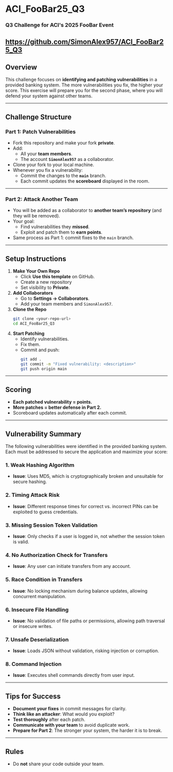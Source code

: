 # **ACI_FooBar25_Q3**
### Q3 Challenge for ACI's 2025 FooBar Event
https://github.com/SimonAlex957/ACI_FooBar25_Q3
---

## **Overview**
This challenge focuses on **identifying and patching vulnerabilities** in a provided banking system. The more vulnerabilities you fix, the higher your score. This exercise will prepare you for the second phase, where you will defend your system against other teams.

---

## **Challenge Structure**
### **Part 1: Patch Vulnerabilities**
- Fork this repository and make your fork **private**.
- Add:
  - All your **team members**.
  - The account **`SimonAlex957`** as a collaborator.
- Clone your fork to your local machine.
- Whenever you fix a vulnerability:
  - Commit the changes to the **`main`** branch.
  - Each commit updates the **scoreboard** displayed in the room.

---

### **Part 2: Attack Another Team**
- You will be added as a collaborator to **another team’s repository** (and they will be removed).
- Your goal:
  - Find vulnerabilities they **missed**.
  - Exploit and patch them to **earn points**.
- Same process as Part 1: commit fixes to the `main` branch.

---

## **Setup Instructions**
1. **Make Your Own Repo**
   - Click **Use this template** on GitHub.
   - Create a new repository
   - Set visibility to **Private**.
2. **Add Collaborators**
   - Go to **Settings → Collaborators**.
   - Add your team members and `SimonAlex957`.
3. **Clone the Repo**
   ```bash
   git clone <your-repo-url>
   cd ACI_FooBar25_Q3
   ```
4. **Start Patching**
   - Identify vulnerabilities.
   - Fix them.
   - Commit and push:
     ```bash
     git add .
     git commit -m "Fixed vulnerability: <description>"
     git push origin main
     ```

---

## **Scoring**
- **Each patched vulnerability = points.**
- **More patches = better defense in Part 2.**
- Scoreboard updates automatically after each commit.

---
##  Vulnerability Summary

The following vulnerabilities were identified in the provided banking system. Each must be addressed to secure the application and maximize your score:

### 1. **Weak Hashing Algorithm**
- **Issue**: Uses MD5, which is cryptographically broken and unsuitable for secure hashing.

### 2. **Timing Attack Risk**
- **Issue**: Different response times for correct vs. incorrect PINs can be exploited to guess credentials.

### 3. **Missing Session Token Validation**
- **Issue**: Only checks if a user is logged in, not whether the session token is valid.

### 4. **No Authorization Check for Transfers**
- **Issue**: Any user can initiate transfers from any account.

### 5. **Race Condition in Transfers**
- **Issue**: No locking mechanism during balance updates, allowing concurrent manipulation.

### 6. **Insecure File Handling**
- **Issue**: No validation of file paths or permissions, allowing path traversal or insecure writes.

### 7. **Unsafe Deserialization**
- **Issue**: Loads JSON without validation, risking injection or corruption.

### 8. **Command Injection**
- **Issue**: Executes shell commands directly from user input.

---

## **Tips for Success**
- **Document your fixes** in commit messages for clarity.
- **Think like an attacker**: What would you exploit?
- **Test thoroughly** after each patch.
- **Communicate with your team** to avoid duplicate work.
- **Prepare for Part 2**: The stronger your system, the harder it is to break.

---

## **Rules**
- Do **not** share your code outside your team.
